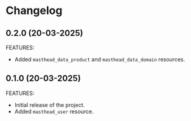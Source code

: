 # Changelog

## 0.2.0 (20-03-2025)

FEATURES:

- Added `masthead_data_product` and `masthead_data_domain` resources.

## 0.1.0 (20-03-2025)

FEATURES:

- Initial release of the project.
- Added `masthead_user` resource.
